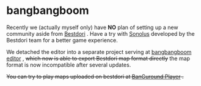 # bangbangboom

Recently we (actually myself only) have **NO** plan of setting up a new community aside from [Bestdori](https://bestdori.com) . Have a try with [Sonolus](https://sonolus.com/) developed by the Bestdori team for a better game experience.

We detached the editor into a separate project serving at [bangbangboom editor](https://bbb-editor.pages.dev) , ~~which now is able to export Bestdori map format directly~~ the map format is now incompatible after several updates.

~~You can try to play maps uploaded on bestdori at [BanGuround Player](https://player.banground.fun/) .~~
